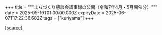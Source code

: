 +++
title = """まちづくり懇談会議事録の公開（令和7年4月・5月開催分）"""
date = 2025-05-19T01:00:00.000Z
expiryDate = 2025-06-07T17:22:36.682Z
tags = ["kuriyama"]
+++


[[source]](https://www.town.kuriyama.hokkaido.jp/site/matikon/31808.html)
